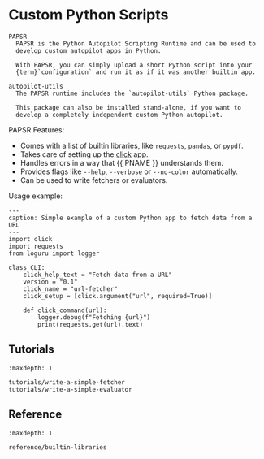 <!--
SPDX-FileCopyrightText: 2024 grow platform GmbH

SPDX-License-Identifier: MIT
-->

# Custom Python Scripts

```{glossary}
PAPSR
  PAPSR is the Python Autopilot Scripting Runtime and can be used to
  develop custom autopilot apps in Python.

  With PAPSR, you can simply upload a short Python script into your
  {term}`configuration` and run it as if it was another builtin app.

autopilot-utils
  The PAPSR runtime includes the `autopilot-utils` Python package.

  This package can also be installed stand-alone, if you want to
  develop a completely independent custom Python autopilot.
```

PAPSR Features:

- Comes with a list of builtin libraries, like `requests`, `pandas`, or `pypdf`.
- Takes care of setting up the [click](https://click.palletsprojects.com/) app.
- Handles errors in a way that {{ PNAME }} understands them.
- Provides flags like `--help`, `--verbose` or `--no-color` automatically.
- Can be used to write fetchers or evaluators.

Usage example:

```{code-block} python
---
caption: Simple example of a custom Python app to fetch data from a URL
---
import click
import requests
from loguru import logger

class CLI:
    click_help_text = "Fetch data from a URL"
    version = "0.1"
    click_name = "url-fetcher"
    click_setup = [click.argument("url", required=True)]

    def click_command(url):
        logger.debug(f"Fetching {url}")
        print(requests.get(url).text)
```

## Tutorials

```{toctree}
:maxdepth: 1

tutorials/write-a-simple-fetcher
tutorials/write-a-simple-evaluator
```

## Reference

```{toctree}
:maxdepth: 1

reference/builtin-libraries
```
